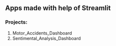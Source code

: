 ## Apps made with help of Streamlit
### Projects:
1) Motor_Accidents_Dashboard
2) Sentimental_Analysis_Dashboard
